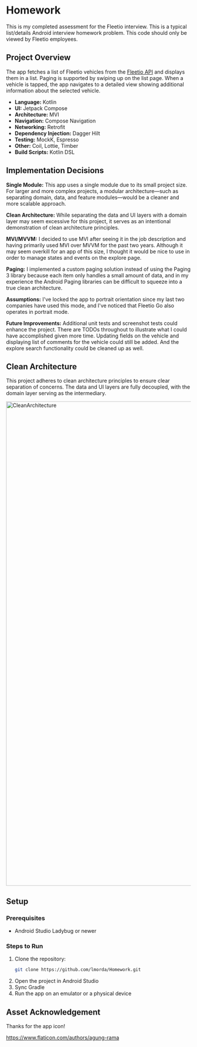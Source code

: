 # Homework

This is my completed assessment for the Fleetio interview.  This is a typical list/details Android interview homework problem.  This code should only be viewed by Fleetio employees.  

## Project Overview

The app fetches a list of Fleetio vehicles from the [Fleetio API](https://developer.fleetio.com/docs/category/api) and displays them in a list. Paging is supported by swiping up on the list page.  When a vehicle is tapped, the app navigates to a detailed view showing additional information about the selected vehicle.  

- **Language:** Kotlin
- **UI:** Jetpack Compose
- **Architecture:** MVI
- **Navigation:** Compose Navigation
- **Networking:** Retrofit
- **Dependency Injection:** Dagger Hilt
- **Testing:** MockK, Espresso
- **Other:** Coil, Lottie, Timber
- **Build Scripts:** Kotlin DSL
   
## Implementation Decisions

**Single Module:** This app uses a single module due to its small project size. For larger and more complex projects, a modular architecture—such as separating domain, data, and feature modules—would be a cleaner and more scalable approach.

**Clean Architecture:** While separating the data and UI layers with a domain layer may seem excessive for this project, it serves as an intentional demonstration of clean architecture principles.  

**MVI/MVVM:** I decided to use MVI after seeing it in the job description and having primarily used MVI over MVVM for the past two years. Although it may seem overkill for an app of this size, I thought it would be nice to use in order to manage states and events on the explore page.

**Paging:** I implemented a custom paging solution instead of using the Paging 3 library because each item only handles a small amount of data, and in my experience the Android Paging libraries can be difficult to squeeze into a true clean architecture.

**Assumptions:** I've locked the app to portrait orientation since my last two companies have used this mode, and I've noticed that Fleetio Go also operates in portrait mode.

**Future Improvements:** Additional unit tests and screenshot tests could enhance the project.  There are TODOs throughout to illustrate what I could have accomplished given more time.  Updating fields on the vehicle and displaying list of comments for the vehicle could still be added. And the explore search functionality could be cleaned up as well.

## Clean Architecture

This project adheres to clean architecture principles to ensure clear separation of concerns. The data and UI layers are
fully decoupled, with the domain layer serving as the intermediary.  

<img width="1316" alt="CleanArchitecture" src="https://github.com/user-attachments/assets/8ff5fbff-b7b0-481e-b424-396d7e9d3353" />


## Setup

### Prerequisites
- Android Studio Ladybug or newer

### Steps to Run
1. Clone the repository:
   ```bash
   git clone https://github.com/lmorda/Homework.git
   ```
2. Open the project in Android Studio
3. Sync Gradle
4. Run the app on an emulator or a physical device

## Asset Acknowledgement

Thanks for the app icon!

https://www.flaticon.com/authors/agung-rama

